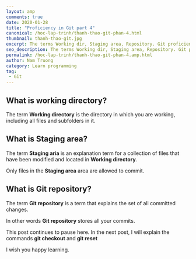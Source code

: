```yaml
---
layout: amp
comments: true
date: 2020-01-28
title: "Proficiency in Git part 4"
canonical: /hoc-lap-trinh/thanh-thao-git-phan-4.html
thumbnail: thanh-thao-git.jpg
excerpt: The terms Working dir, Staging area, Repository. Git proficient series
seo_description: The terms Working dir, Staging area, Repository. Git proficient series
permalink: /hoc-lap-trinh/thanh-thao-git-phan-4.amp.html
author: Nam Truong
category: Learn programming
tag:
 - Git
---
```


## What is working directory?

The term **Working directory** is the directory in which you are working, including all files and subfolders in it.

## What is Staging area?

The term **Staging aria** is an explanation term for a collection of files that have been modified and located in **Working directory**.

Only files in the **Staging area** area are allowed to commit.

## What is Git repository?

The term **Git repository** is a term that explains the set of all committed changes.

In other words **Git repository** stores all your commits.

This post continues to pause here. In the next post, I will explain the commands **git checkout** and **git reset**

I wish you happy learning.